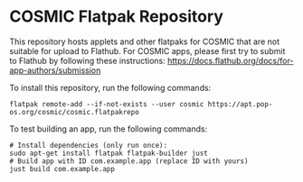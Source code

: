 # COSMIC Flatpak Repository

This repository hosts applets and other flatpaks for COSMIC that are not suitable for upload
to Flathub. For COSMIC apps, please first try to submit to Flathub by following these instructions: https://docs.flathub.org/docs/for-app-authors/submission

To install this repository, run the following commands:
```
flatpak remote-add --if-not-exists --user cosmic https://apt.pop-os.org/cosmic/cosmic.flatpakrepo
```

To test building an app, run the following commands:
```
# Install dependencies (only run once):
sudo apt-get install flatpak flatpak-builder just
# Build app with ID com.example.app (replace ID with yours)
just build com.example.app
```
